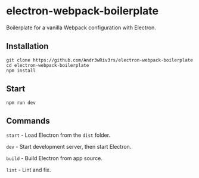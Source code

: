 # electron-webpack-boilerplate
Boilerplate for a vanilla Webpack configuration with Electron.

## Installation
```
git clone https://github.com/Andr3wRiv3rs/electron-webpack-boilerplate
cd electron-webpack-boilerplate
npm install
```

## Start
```
npm run dev
```

## Commands
`start` - Load Electron from the `dist` folder.

`dev` - Start development server, then start Electron.

`build` - Build Electron from app source.

`lint` - Lint and fix.